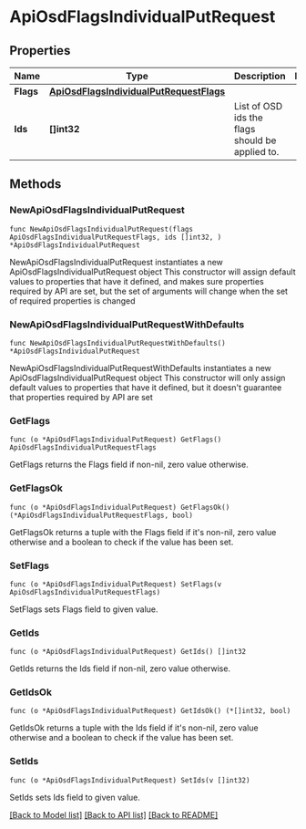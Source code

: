 # ApiOsdFlagsIndividualPutRequest

## Properties

Name | Type | Description | Notes
------------ | ------------- | ------------- | -------------
**Flags** | [**ApiOsdFlagsIndividualPutRequestFlags**](ApiOsdFlagsIndividualPutRequestFlags.md) |  | 
**Ids** | **[]int32** | List of OSD ids the flags should be applied to. | 

## Methods

### NewApiOsdFlagsIndividualPutRequest

`func NewApiOsdFlagsIndividualPutRequest(flags ApiOsdFlagsIndividualPutRequestFlags, ids []int32, ) *ApiOsdFlagsIndividualPutRequest`

NewApiOsdFlagsIndividualPutRequest instantiates a new ApiOsdFlagsIndividualPutRequest object
This constructor will assign default values to properties that have it defined,
and makes sure properties required by API are set, but the set of arguments
will change when the set of required properties is changed

### NewApiOsdFlagsIndividualPutRequestWithDefaults

`func NewApiOsdFlagsIndividualPutRequestWithDefaults() *ApiOsdFlagsIndividualPutRequest`

NewApiOsdFlagsIndividualPutRequestWithDefaults instantiates a new ApiOsdFlagsIndividualPutRequest object
This constructor will only assign default values to properties that have it defined,
but it doesn't guarantee that properties required by API are set

### GetFlags

`func (o *ApiOsdFlagsIndividualPutRequest) GetFlags() ApiOsdFlagsIndividualPutRequestFlags`

GetFlags returns the Flags field if non-nil, zero value otherwise.

### GetFlagsOk

`func (o *ApiOsdFlagsIndividualPutRequest) GetFlagsOk() (*ApiOsdFlagsIndividualPutRequestFlags, bool)`

GetFlagsOk returns a tuple with the Flags field if it's non-nil, zero value otherwise
and a boolean to check if the value has been set.

### SetFlags

`func (o *ApiOsdFlagsIndividualPutRequest) SetFlags(v ApiOsdFlagsIndividualPutRequestFlags)`

SetFlags sets Flags field to given value.


### GetIds

`func (o *ApiOsdFlagsIndividualPutRequest) GetIds() []int32`

GetIds returns the Ids field if non-nil, zero value otherwise.

### GetIdsOk

`func (o *ApiOsdFlagsIndividualPutRequest) GetIdsOk() (*[]int32, bool)`

GetIdsOk returns a tuple with the Ids field if it's non-nil, zero value otherwise
and a boolean to check if the value has been set.

### SetIds

`func (o *ApiOsdFlagsIndividualPutRequest) SetIds(v []int32)`

SetIds sets Ids field to given value.



[[Back to Model list]](../README.md#documentation-for-models) [[Back to API list]](../README.md#documentation-for-api-endpoints) [[Back to README]](../README.md)


